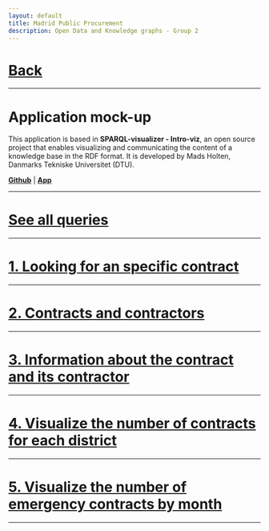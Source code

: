 ```yaml
---
layout: default
title: Madrid Public Procurement
description: Open Data and Knowledge graphs - Group 2
---
```


# [Back](./index.html) 

* * *

# Application mock-up

This application is based in **SPARQL-visualizer - Intro-viz**, an open source project that enables visualizing and communicating the content of a knowledge base in the RDF format. It is developed by Mads Holten, Danmarks Tekniske Universitet (DTU).

**[Github](https://github.com/MadsHolten/sparql-visualizer)** |  **[App](https://madsholten.github.io/sparql-visualizer/)**

* * *

# [See all queries](./all_queries.html) 

* * *

# [1. Looking for an specific contract](./query_1.html) 

* * *

# [2. Contracts and contractors](./query_2.html) 

* * *


# [3. Information about the contract and its contractor](./query_3.html) 

* * *

# [4. Visualize the number of contracts for each district](./query_4.html) 

* * *

# [5. Visualize the number of emergency contracts by month](./query_5.html) 

* * *

